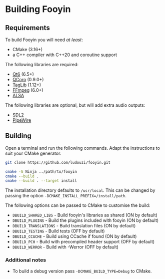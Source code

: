 # Building Fooyin

## Requirements

To build Fooyin you will need *at least*:

- CMake (3.16+)
- a C++ compiler with C++20 and coroutine support

The following libraries are required:

* [Qt6](https://www.qt.io) (6.5+)
* [QCoro](https://github.com/danvratil/qcoro) (0.9.0+)
* [TagLib](https://taglib.org) (1.12+)
* [FFmpeg](https://ffmpeg.org) (6.0+)
* [ALSA](https://alsa-project.org)

The following libraries are optional, but will add extra audio outputs:

* [SDL2](https://www.libsdl.org)
* [PipeWire](https://pipewire.org)

## Building

Open a terminal and run the following commands.
Adapt the instructions to suit your CMake generator.

```bash
git clone https://github.com/ludouzi/fooyin.git

cmake -G Ninja ../path/to/fooyin
cmake --build .
cmake --build . --target install
```

The installation directory defaults to `/usr/local`.
This can be changed by passing the option `-DCMAKE_INSTALL_PREFIX=/install/path`.

The following options can be passed to CMake to customise the build:

* `DBUILD_SHARED_LIBS` - Build fooyin's libraries as shared (ON by default)
* `DBUILD_PLUGINS` - Build the plugins included with fooyin (ON by default)
* `DBUILD_TRANSLATIONS` - Build translation files (ON by default)
* `DBUILD_TESTING` - Build tests (OFF by default)
* `DBUILD_CCACHE` - Build using CCache if found (ON by default)
* `DBUILD_PCH` - Build with precompiled header support (OFF by default)
* `DBUILD_WERROR` - Build with -Werror (OFF by default)

### Additional notes

* To build a debug version pass `-DCMAKE_BUILD_TYPE=Debug` to CMake.
